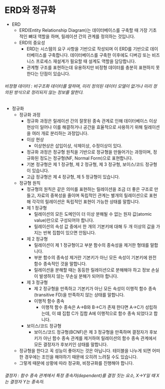 ERD와 정규화
=
- ERD
  - ERD(Entity Relationship Diagram)는 데이터베이스를 구축할 때 가장 기초적인 뼈대 역할을 하며, 릴레이션 간의 관계를 정의하는 것입니다.
  - ERD의 중요성
    - ERD는 시스템의 요구 사항을 기반으로 작성되며 이 ERD를 기반으로 데이터베이스를 구축합니다. 데이터베이스를 구축한 이후에도 디버깅 또는 비즈니스 프로세스 재설계가 필요할 때 설계도 역할을 담당합니다.
    - 관계형 구조를 표현하는데 유용하지만 비정형 데이터를 충분히 표현하지 못한다는 단점이 있습니다.
###### 비정형 데이터 : 비구조화 데이터를 말하며, 미리 정의된 데이터 모델이 없거나 미리 정의된 방식으로 정리되지 않는 정보를 말한다.
- 정규화
  - 정규화 과정
    - 정규화 과정은 릴레이션 간의 잘못된 종속 관계로 인해 데이터베이스 이상 현상이 일어나 이를 해결하거나 공간을 효율적으로 사용하기 위해 릴레이션을 여러 개로 분리하는 과정입니다.
    - 이상 현상
      - 이상현상은 삽입이상, 삭제이상, 수정이상이 있다.
    - 정규화 과정은 정규형 원칙을 기반으로 정규형을 만들어가는 과정이며, 정규화된 정도는 정규형(NF, Normal Form)으로 표현합니다.
    - 기본 정규형은 제 1 정규형, 제 2 정규형, 제 3 정규형, 보이스/코드 정규형이 있습니다.
    - 고급 정규형은 제 4 정규형, 제 5 정규형이 있습니다.
  - 정규형 원칙
    - 정규형의 원칙은 같은 의미를 표현하는 릴레이션을 조금 더 좋은 구조로 만들고, 자료의 중복성을 줄이며 독립적인 관계는 별개의 릴레이션으로 표현해 각각의 릴레이션은 독립적인 표현이 가능한 상태를 말합니다.
    - 제 1 정규형
      - 릴레이션의 모든 도메인이 더 이상 분해될 수 없는 원자 값(atomic value)만으로 구성되어야 합니다.
      - 릴레이션의 속성 값 중에서 한 개의 기본키에 대해 두 개 이상의 값을 가지는 반복 집합이 있으면 안됩니다.
    - 제 2 정규형
      - 릴레이션이 제 1 정규형이고 부분 함수의 종속성을 제거한 형태를 말합니다.
      - 부분 함수의 종속성 제거란 기본키가 아닌 모든 속성이 기본키에 완전 함수 종속적인 것을 말합니다.
      - 릴레이션을 분해할 때는 동등한 릴레이션으로 분해해야 하고 정보 손실이 발생하지 않는 무손실 분해가 되어야 합니다.
    - 제 3 정규형
      - 제 2 정규형을 만족하고 기본키가 아닌 모든 속성이 이행적 함수 종속(transitive FD)을 만족하지 않는 상태를 말합니다.
      - 이행적 함수 종속
        - 이행적 함수 종속은 A->B와 B->C가 존재 한다면 A->C가 성립하는데, 이 떄 집합 C가 집합 A에 이행적으로 함수 종속 되었다고 합니다.
    - 보이스/코드 정규형
      - 보이스/코드 정규형(BCNF)은 제 3 정규형을 만족하며 결정자가 후보키가 아닌 함수 종속 관계를 제거하여 릴레이션의 함수 종속 관계에서 모든 결정자가 후보키인 상태를 말합니다.
  - 정규형을 한다고 꼭 성능이 좋아지는 것은 아닙니다. 테이블을 나누게 되면 어떠한 경우에는 조인을 해야하기 때문에 오히려 느려질 수도 있습니다.
  - 그렇게 때문에 상황에 따라 정규화, 비정규화를 진행해야 합니다.
###### 결정자 : 함수 종속 관계에서 특정 종속자(dependent)를 결정 짓는 요소, X->Y일 때 X는 결정자 Y는 종속자.
